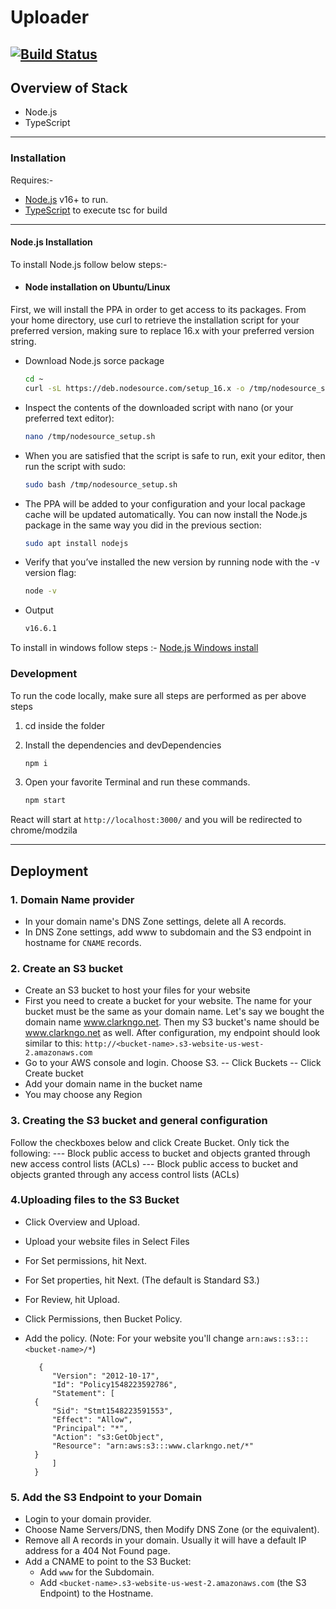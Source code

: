 # Uploader

[![Build Status](https://travis-ci.org/joemccann/dillinger.svg?branch=master)](https://travis-ci.org/joemccann/dillinger)
---
## Overview of Stack

- Node.js
- TypeScript
<!-- - [AWS S3](https://aws.amazon.com/s3/) to host website in serverless
- [AWS RDS](https://aws.amazon.com/rds/) to store data in db. -->
---
### Installation

Requires:-

- [Node.js](https://nodejs.org/) v16+ to run.
- [TypeScript](https://www.typescriptlang.org/) to execute tsc for build
<!-- - [AWS Sdk](https://docs.aws.amazon.com/sdk-for-javascript/v2/developer-guide/installing-jssdk.html) to run the code locally -->

---

#### Node.js Installation

To install Node.js follow below steps:-

- #### Node installation on Ubuntu/Linux

First, we will install the PPA in order to get access to its packages. From your home directory, use curl to retrieve the installation script for your preferred version, making sure to replace 16.x with your preferred version string.

- Download Node.js sorce package

    ```sh
    cd ~
    curl -sL https://deb.nodesource.com/setup_16.x -o /tmp/nodesource_setup.sh
    ```

- Inspect the contents of the downloaded script with nano (or your preferred text editor):

    ```sh
    nano /tmp/nodesource_setup.sh
    ```

- When you are satisfied that the script is safe to run, exit your editor, then run the script with sudo:

    ```sh
    sudo bash /tmp/nodesource_setup.sh
    ```

- The PPA will be added to your configuration and your local package cache will be updated automatically. You can now install the Node.js package in the same way you did in the previous section:

    ```sh
    sudo apt install nodejs
    ```

- Verify that you’ve installed the new version by running node with the -v version flag:

    ```sh
    node -v
    ```

- Output

    ```sh
    v16.6.1
    ```

 To install in windows follow steps :- [Node.js Windows install](https://www.geeksforgeeks.org/installation-of-node-js-on-windows/)

<!-- #### Aws-cli Installation

If you have sudo permissions, you can install the AWS CLI for all users on the computer. We provide the steps in one easy to copy and paste group. See the descriptions of each line in the following steps.

- Download the file using the curl command. The -o option specifies the file name that the downloaded package is written to. In this example, the file is written to AWSCLIV2.pkg in the current folder.

    ```sh
    curl "https://awscli.amazonaws.com/AWSCLIV2.pkg" -o "AWSCLIV2.pkg"
    ```

- Run the standard macOS installer program, specifying the downloaded .pkg file as the source. Use the -pkg parameter to specify the name of the package to install, and the -target / parameter for which drive to install the package to. The files are installed to /usr/local/aws-cli, and a symlink is automatically created in /usr/local/bin. You must include sudo on the command to grant write permissions to those folders.

    ```sh
    sudo installer -pkg AWSCLIV2.pkg -target /
    ```

- To verify that the shell can find and run the aws command in your $PATH, use the following commands.

    ```bash
        $ which aws
        /usr/local/bin/aws 
        $ aws --version
        aws-cli/2.4.5 Python/3.8.8 Darwin/18.7.0 botocore/2.4.5
    ```

 If the aws command cannot be found, you might need to restart your terminal or follow the troubleshooting in [Troubleshooting AWS CLI errors](https://docs.aws.amazon.com/cli/latest/userguide/cli-chap-troubleshooting.html).

 To install in windows follow steps :- [Aws Cli Windows](https://docs.aws.amazon.com/cli/latest/userguide/getting-started-install.html)
 
--- -->
### Development

To run the code locally, make sure all steps are performed as per above steps

1. cd inside the folder
2. Install the dependencies and devDependencies

    ```sh
    npm i
    ```

3. Open your favorite Terminal and run these commands.

    ```sh
    npm start
    ```

React will start at `http://localhost:3000/` and you will be redirected to chrome/modzila

---

## Deployment

### 1. Domain Name provider
- In your domain name's DNS Zone settings, delete all A records.
- In DNS Zone settings, add www to subdomain and the S3 endpoint in hostname for `CNAME` records.

### 2. Create an S3 bucket
- Create an S3 bucket to host your files for your website
- First you need to create a bucket for your website. The name for your bucket must be the same as your domain name. Let's say we bought the domain name www.clarkngo.net. Then my S3 bucket's name should be www.clarkngo.net as well.
    After configuration, my endpoint should look similar to this:
    `http://<bucket-name>.s3-website-us-west-2.amazonaws.com`
- Go to your AWS console and login. Choose S3.
-- Click Buckets
-- Click Create bucket
-  Add your domain name in the bucket name
- You may choose any Region

### 3. Creating the S3 bucket and general configuration

Follow the checkboxes below and click Create Bucket.
Only tick the following:
    --- Block public access to bucket and objects granted through new access control lists (ACLs)
    --- Block public access to bucket and objects granted through any access control lists (ACLs)
### 4.Uploading files to the S3 Bucket
- Click Overview and Upload.
- Upload your website files in Select Files
- For Set permissions, hit Next.
- For Set properties, hit Next. (The default is Standard S3.)
- For Review, hit Upload.
- Click Permissions, then Bucket Policy.
- Add the policy. (Note: For your website you'll change `arn:aws::s3:::<bucket-name>/*`)

         {
            "Version": "2012-10-17",
            "Id": "Policy1548223592786",
            "Statement": [
        {
            "Sid": "Stmt1548223591553",
            "Effect": "Allow",
            "Principal": "*",
            "Action": "s3:GetObject",
            "Resource": "arn:aws:s3:::www.clarkngo.net/*"
        }
            ]
        }
        
### 5. Add the S3 Endpoint to your Domain
- Login to your domain provider.
- Choose Name Servers/DNS, then Modify DNS Zone (or the equivalent).
-  Remove all A records in your domain. Usually it will have a default IP address for a 404 Not Found page.
- Add a CNAME to point to the S3 Bucket:
    - Add `www` for the Subdomain.
    - Add `<bucket-name>.s3-website-us-west-2.amazonaws.com` (the S3 Endpoint) to the Hostname.